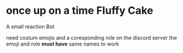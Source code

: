 # once up on a time Fluffy Cake
A small reaction Bot 

need costum emojis and a coresponding role on the discord server
the emoji and role **must have** same names to work

